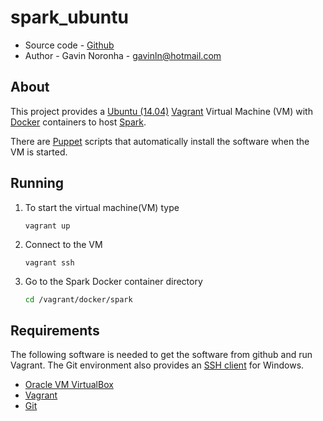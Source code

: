 spark_ubuntu
============

* Source code - [Github][1]
* Author - Gavin Noronha - <gavinln@hotmail.com>

[1]: https://github.com/gavinln/spark_ubuntu.git

About
-----

This project provides a [Ubuntu (14.04)][2] [Vagrant][3] Virtual Machine (VM)
with [Docker][4] containers to host [Spark][5].

[2]: http://releases.ubuntu.com/14.04/
[3]: http://www.vagrantup.com/
[4]: https://www.docker.com/
[5]: https://spark.apache.org/

There are [Puppet][6] scripts that automatically install the software when the VM is started.

[6]: http://puppetlabs.com/

Running
-------

1. To start the virtual machine(VM) type

    ```
    vagrant up
    ```

2. Connect to the VM

    ```
    vagrant ssh
    ```

3. Go to the Spark Docker container directory

    ```bash
    cd /vagrant/docker/spark
    ```

Requirements
------------

The following software is needed to get the software from github and run
Vagrant. The Git environment also provides an [SSH client][7] for Windows.

* [Oracle VM VirtualBox][8]
* [Vagrant][9]
* [Git][10]

[7]: http://en.wikipedia.org/wiki/Secure_Shell
[8]: https://www.virtualbox.org/
[9]: http://vagrantup.com/
[10]: http://git-scm.com/

